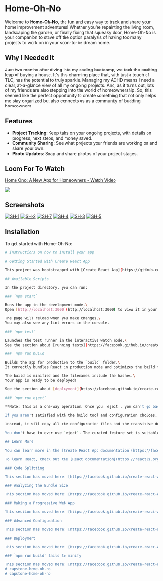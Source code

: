 # Home-Oh-No

Welcome to **Home-Oh-No**, the fun and easy way to track and share your home improvement adventures! Whether you're repainting the living room, landscaping the garden, or finally fixing that squeaky door, Home-Oh-No is your companion to stave off the option paralysis of having too many projects to work on in your soon-to-be dream home.

## Why I Needed It

Just two months after diving into my coding bootcamp, we took the exciting leap of buying a house. It's this charming place that, with just a touch of TLC, has the potential to truly sparkle. Managing my ADHD means I need a clear, at-a-glance view of all my ongoing projects. And, as it turns out, lots of my friends are also stepping into the world of homeownership. So, this seemed like the perfect opportunity to create something that not only helps me stay organized but also connects us as a community of budding homeowners

## Features

- **Project Tracking**: Keep tabs on your ongoing projects, with details on progress, next steps, and money saved.
- **Community Sharing**: See what projects your friends are working on and share your own. 
- **Photo Updates**: Snap and share photos of your project stages.


## Loom For To Watch

<div>
    <a href="https://www.loom.com/share/9ef53d61a54d4d25a663f40909a9327f">
      <p>Home Ono: A New App for Homeowners - Watch Video</p>
    </a>
    <a href="https://www.loom.com/share/9ef53d61a54d4d25a663f40909a9327f">
      <img style="max-width:300px;" src="https://cdn.loom.com/sessions/thumbnails/9ef53d61a54d4d25a663f40909a9327f-1699894942035-with-play.gif">
    </a>
  </div>

## Screenshots

<a href="https://ibb.co/0fW6fgj"><img src="https://i.ibb.co/mHY2HLC/SH-1.png" alt="SH-1" border="0"></a>
   <a href="https://ibb.co/4T5Kpt1"><img src="https://i.ibb.co/C7TmQ8P/SH-2.png" alt="SH-2" border="0"></a>
<a href="https://ibb.co/59FYn84"><img src="https://i.ibb.co/g7VvPT9/SH-7.png" alt="SH-7" border="0"></a>
<a href="https://ibb.co/2gPYDx3"><img src="https://i.ibb.co/D5kgxhf/SH-4.png" alt="SH-4" border="0"></a>
<a href="https://ibb.co/g7T91WQ"><img src="https://i.ibb.co/fSpFRNZ/SH-3.png" alt="SH-3" border="0"></a>
<a href="https://ibb.co/Kx642cN"><img src="https://i.ibb.co/B2LWyH4/SH-5.png" alt="SH-5" border="0"></a>

## Installation

To get started with Home-Oh-No:

```bash
# Instructions on how to install your app

# Getting Started with Create React App

This project was bootstrapped with [Create React App](https://github.com/facebook/create-react-app).

## Available Scripts

In the project directory, you can run:

### `npm start`

Runs the app in the development mode.\
Open [http://localhost:3000](http://localhost:3000) to view it in your browser.

The page will reload when you make changes.\
You may also see any lint errors in the console.

### `npm test`

Launches the test runner in the interactive watch mode.\
See the section about [running tests](https://facebook.github.io/create-react-app/docs/running-tests) for more information.

### `npm run build`

Builds the app for production to the `build` folder.\
It correctly bundles React in production mode and optimizes the build for the best performance.

The build is minified and the filenames include the hashes.\
Your app is ready to be deployed!

See the section about [deployment](https://facebook.github.io/create-react-app/docs/deployment) for more information.

### `npm run eject`

**Note: this is a one-way operation. Once you `eject`, you can't go back!**

If you aren't satisfied with the build tool and configuration choices, you can `eject` at any time. This command will remove the single build dependency from your project.

Instead, it will copy all the configuration files and the transitive dependencies (webpack, Babel, ESLint, etc) right into your project so you have full control over them. All of the commands except `eject` will still work, but they will point to the copied scripts so you can tweak them. At this point you're on your own.

You don't have to ever use `eject`. The curated feature set is suitable for small and middle deployments, and you shouldn't feel obligated to use this feature. However we understand that this tool wouldn't be useful if you couldn't customize it when you are ready for it.

## Learn More

You can learn more in the [Create React App documentation](https://facebook.github.io/create-react-app/docs/getting-started).

To learn React, check out the [React documentation](https://reactjs.org/).

### Code Splitting

This section has moved here: [https://facebook.github.io/create-react-app/docs/code-splitting](https://facebook.github.io/create-react-app/docs/code-splitting)

### Analyzing the Bundle Size

This section has moved here: [https://facebook.github.io/create-react-app/docs/analyzing-the-bundle-size](https://facebook.github.io/create-react-app/docs/analyzing-the-bundle-size)

### Making a Progressive Web App

This section has moved here: [https://facebook.github.io/create-react-app/docs/making-a-progressive-web-app](https://facebook.github.io/create-react-app/docs/making-a-progressive-web-app)

### Advanced Configuration

This section has moved here: [https://facebook.github.io/create-react-app/docs/advanced-configuration](https://facebook.github.io/create-react-app/docs/advanced-configuration)

### Deployment

This section has moved here: [https://facebook.github.io/create-react-app/docs/deployment](https://facebook.github.io/create-react-app/docs/deployment)

### `npm run build` fails to minify

This section has moved here: [https://facebook.github.io/create-react-app/docs/troubleshooting#npm-run-build-fails-to-minify](https://facebook.github.io/create-react-app/docs/troubleshooting#npm-run-build-fails-to-minify)
# capstone-home-oh-no
# capstone-home-oh-no
